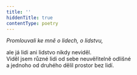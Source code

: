 ```yaml
---
title: ''
hiddenTitle: true
contentType: poetry
---
```


<section>

_Promlouvali ke mně o lidech, o lidstvu,_

ale já lidi ani lidstvo nikdy neviděl.  
Viděl jsem různé lidi od sebe neuvěřitelně odlišné  
a jednoho od druhého dělil prostor bez lidí.

</section>
